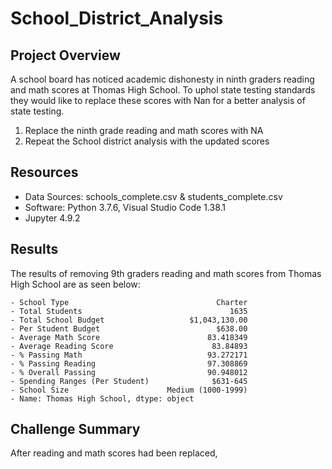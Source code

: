 # School_District_Analysis

## Project Overview
A school board has noticed academic dishonesty in ninth graders reading and math scores at Thomas High School. To uphol state testing standards they would like to replace these scores with Nan for a better analysis of state testing.

1. Replace the ninth grade reading and math scores with NA
2. Repeat the School district analysis with the updated scores

## Resources
- Data Sources: schools_complete.csv & students_complete.csv
- Software: Python 3.7.6, Visual Studio Code 1.38.1
- Jupyter 4.9.2

## Results
The results of removing 9th graders reading and math scores from Thomas High School are as seen below:
```
- School Type                                 Charter
- Total Students                                 1635
- Total School Budget                   $1,043,130.00
- Per Student Budget                          $638.00
- Average Math Score                        83.418349
- Average Reading Score                      83.84893
- % Passing Math                            93.272171
- % Passing Reading                         97.308869
- % Overall Passing                         90.948012
- Spending Ranges (Per Student)              $631-645
- School Size                      Medium (1000-1999)
- Name: Thomas High School, dtype: object

```
  
 ## Challenge Summary
After reading and math scores had been replaced, 
